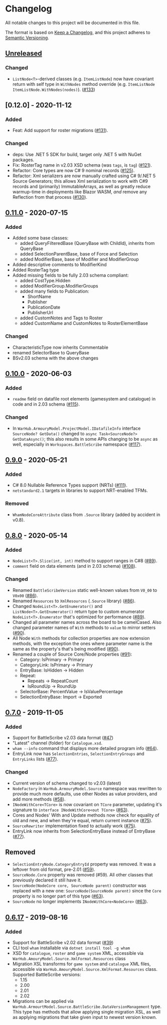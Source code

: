 # Changelog

All notable changes to this project will be documented in this file.

The format is based on [Keep a Changelog](https://keepachangelog.com/en/1.0.0/),
and this project adheres to [Semantic Versioning](https://semver.org/spec/v2.0.0.html).

## [Unreleased]

### Changed
- `ListNode<T>`-derived classes (e.g. `ItemListNode`) now have covariant return with self type
  in `WithNodes` method override (e.g. `ItemListNode ItemListNode.WithNodes(nodes)`). ([#133])
  
[#133]: https://github.com/WarHub/wham/pull/133

## [0.12.0] - 2020-11-12

### Added
- Feat: Add support for roster migrations ([#131]).

### Changed
- deps: Use .NET 5 SDK for build, target only .NET 5 with NuGet packages.
- Fix: RosterTag name in v2.03 XSD schema (was `tags`, is `tag`) ([#121]).
- Refactor: Core types are now C# 9 nominal records ([#125]).
- Refactor: Xml serializers are now manually crafted using C# 9/.NET 5 Source Generators;
  this allows Xml serialization to work with C#9 records and (primarily) ImmutableArrays,
  as well as greatly reduce warmup-time in deployments like Blazor WASM, *and* remove
  any Reflection from that process ([#130]).

[#121]: https://github.com/WarHub/wham/pull/121
[#125]: https://github.com/WarHub/wham/pull/125
[#130]: https://github.com/WarHub/wham/pull/130
[#131]: https://github.com/WarHub/wham/pull/131

## [0.11.0] - 2020-07-15

### Added
- Added some base classes:
    - added QueryFilteredBase (QueryBase with ChildId), inherits from QueryBase
    - added SelectionParentBase, base of Force and Selection
    - added ModifierBase, base of Modifier and ModifierGroup
- Added descriptive comments to ModifierKind
- Added RosterTag type
- Added missing fields to be fully 2.03 schema compliant:
    - added CostType.Hidden
    - added ModifierGroup.ModifierGroups
    - added many fields to Publication:
      - ShortName
      - Publisher
      - PublicationDate
      - PublisherUrl
    - added CustomNotes and Tags to Roster
    - added CustomName and CustomNotes to RosterElementBase

### Changed
- CharacteristicType now inherits Commentable
- renamed SelectorBase to QueryBase
- BSv2.03 schema with the above changes

## [0.10.0] - 2020-06-03

### Added
* `readme` field on datafile root elements (gamesystem and catalogue) in code
  and in 2.03 schema ([#115]).

### Changed
* In `WarHub.ArmouryModel.ProjectModel.IDatafileInfo` interface
  `SourceNode? GetData()` changed to `async Task<SourceNode?> GetDataAsync()`;
  this also results in some APIs changing to be `async` as well, especially in
  `Workspaces.BattleScribe` namespace ([#117]).

[#115]: https://github.com/WarHub/wham/pull/115
[#117]: https://github.com/WarHub/wham/pull/117

## [0.9.0] - 2020-05-21

### Added
* C# 8.0 Nullable Reference Types support (NRTs) ([#111]).
* `netstandard2.1` targets in libraries to support NRT-enabled TFMs.

### Removed
* `WhamNodeCoreAttribute` class from `.Source` library (added by accident in v0.8).

[#111]: https://github.com/WarHub/wham/pull/111

## [0.8.0] - 2020-05-14

### Added
* `NodeList<T>.Slice(int, int)` method to support ranges in C#8 ([#89]).
* `comment` field on data elements (and in 2.03 schema) ([#108]).

### Changed
* Renamed `BattleScribeVersion` static well-known values from `V0_00` to `V0x00` ([#86]).
* Renamed `Resources` to `XmlResources` (`.Source` library) ([#86]).
* Changed `NodeList<T>.GetEnumerator()` and `ListNode<T>.GetEnumerator()`
  return type to custom enumerator `NodeList<T>.Enumerator` that's optimized
  for performance ([#89]).
* Changed all parameter names across the board to be camelCased. Also changed
  parameter names of `With` methods to `value` to mirror setters ([#90]).
* All Node `With` methods for collection properties are now extension methods,
  with the exception the ones where parameter name is the same as the property's
  that's being modified ([#90]).
* Renamed a couple of Source Core/Node properties ([#91]):
  - Category: IsPrimary -> Primary
  - CategoryLink: IsPrimary -> Primary
  - EntryBase: IsHidden -> Hidden
  - Repeat:
    - Repeats -> RepeatCount
    - IsRoundUp -> RoundUp
  - SelectorBase: PercentValue -> IsValuePercentage
  - SelectionEntryBase: Import -> Exported


[#86]: https://github.com/WarHub/wham/pull/86
[#89]: https://github.com/WarHub/wham/pull/89
[#90]: https://github.com/WarHub/wham/pull/90
[#91]: https://github.com/WarHub/wham/pull/91
[#108]: https://github.com/WarHub/wham/pull/108

## [0.7.0] - 2019-11-05

### Added
* Support for BattleScribe v2.03 data format ([#47])
* "Latest" channel (folder) for `Catalogue.xsd`.
* `wham --info` command that displays more detailed program info ([#64]).
* EntryLink now has `SelectionEntries`, `SelectionEntryGroups` and `EntryLinks` lists ([#77]).

### Changed
* Current version of schema changed to v2.03 (latest)
* `NodeFactory` in `WarHub.ArmouryModel.Source` namespace was rewritten to provide
  much more defaults, use other Nodes as value providers, and add more methods ([#58]).
* `INodeWithCore<TCore>` is now covariant on `TCore` parameter, updating it's
  signature to `interface INodeWithCore<out TCore>` ([#63]).
* Cores and Nodes' With and Update methods now check for equality of old and new,
  and when they're equal, return current instance ([#75]).
* `SourceRewriter` implementation fixed to actually work ([#75]).
* EntryLink now inherits from SelectionEntryBase instead of EntryBase ([#77]).

## Removed
* `SelectionEntryNode.CategoryEntryId` property was removed. It was a leftover from old format, pre-2.01 ([#59]).
* `SourceNode.Core` property was removed (#59). All other classes that
  previously declared it still have it.
* `SourceNode(NodeCore core, SourceNode parent)` constructor was replaced with
  a new one: `SourceNode(SourceNode parent)` since the `Core` property is no
  longer part of this type  ([#63]).
* `SourceNode` no longer implements `INodeWithCore<NodeCore>`  ([#63]).


[#47]: https://github.com/WarHub/wham/pull/47
[#58]: https://github.com/WarHub/wham/pull/58
[#59]: https://github.com/WarHub/wham/pull/59
[#63]: https://github.com/WarHub/wham/pull/63
[#64]: https://github.com/WarHub/wham/pull/64
[#75]: https://github.com/WarHub/wham/pull/75
[#77]: https://github.com/WarHub/wham/pull/77

## [0.6.17] - 2019-08-16

### Added
* Support for BattleScribe v2.02 data format ([#39])
* CLI tool `wham` installable via `dotnet install tool -g wham`
* XSD for `catalogue`, `roster` and `game system` XML, accessible via
  `WarHub.AmouryModel.Source.XmlFormat.Resources` class
* Migration XSL transforms for `game system` and `catalogue` XML files,
  accessible via `WarHub.AmouryModel.Source.XmlFormat.Resources` class. Supported
  BattleScribe versions:
  - 1.15
  - 2.00
  - 2.01
  - 2.02
* Migrations can be applied via `WarHub.ArmourtModel.Source.BattleScribe.DataVersionManagement`
  type. This type has methods that allow applying single migration XSL, as well as applying
  migrations that take given input to newest version known.



[#39]: https://github.com/WarHub/wham/pull/39


[Unreleased]: https://github.com/WarHub/wham/compare/v0.12.0...HEAD
[0.11.0]: https://github.com/WarHub/wham/compare/v0.11.0...v0.12.0
[0.11.0]: https://github.com/WarHub/wham/compare/v0.10.0...v0.11.0
[0.10.0]: https://github.com/WarHub/wham/compare/v0.9.0...v0.10.0
[0.9.0]: https://github.com/WarHub/wham/compare/v0.8.0...v0.9.0
[0.8.0]: https://github.com/WarHub/wham/compare/v0.7.0...v0.8.0
[0.7.0]: https://github.com/WarHub/wham/compare/v0.6.17...v0.7.0
[0.6.17]: https://github.com/WarHub/wham/compare/v0.3.0...v0.6.17
